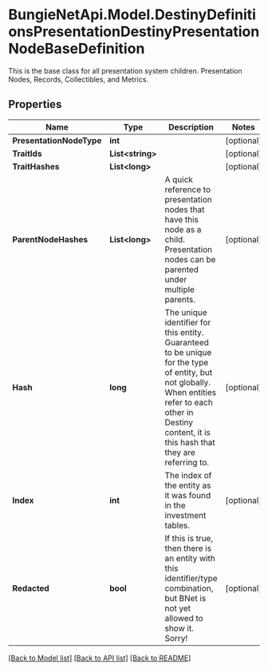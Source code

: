 # BungieNetApi.Model.DestinyDefinitionsPresentationDestinyPresentationNodeBaseDefinition
This is the base class for all presentation system children. Presentation Nodes, Records, Collectibles, and Metrics.
## Properties

Name | Type | Description | Notes
------------ | ------------- | ------------- | -------------
**PresentationNodeType** | **int** |  | [optional] 
**TraitIds** | **List&lt;string&gt;** |  | [optional] 
**TraitHashes** | **List&lt;long&gt;** |  | [optional] 
**ParentNodeHashes** | **List&lt;long&gt;** | A quick reference to presentation nodes that have this node as a child. Presentation nodes can be parented under multiple parents. | [optional] 
**Hash** | **long** | The unique identifier for this entity. Guaranteed to be unique for the type of entity, but not globally.  When entities refer to each other in Destiny content, it is this hash that they are referring to. | [optional] 
**Index** | **int** | The index of the entity as it was found in the investment tables. | [optional] 
**Redacted** | **bool** | If this is true, then there is an entity with this identifier/type combination, but BNet is not yet allowed to show it. Sorry! | [optional] 

[[Back to Model list]](../README.md#documentation-for-models) [[Back to API list]](../README.md#documentation-for-api-endpoints) [[Back to README]](../README.md)

